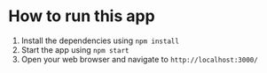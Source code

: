 # How to run this app

1. Install the dependencies using `npm install`
2. Start the app using `npm start`
3. Open your web browser and navigate to `http://localhost:3000/`
